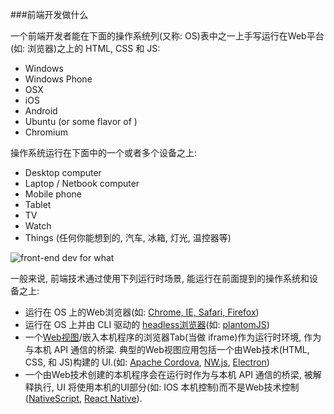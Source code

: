 ###前端开发做什么

一个前端开发者能在下面的操作系统列(又称: OS)表中之一上手写运行在Web平台(如: 浏览器)之上的 HTML, CSS 和 JS:

* Windows
* Windows Phone
* OSX
* iOS
* Android
* Ubuntu (or some flavor of )
* Chromium

操作系统运行在下面中的一个或者多个设备之上:

* Desktop computer
* Laptop / Netbook computer
* Mobile phone
* Tablet
* TV
* Watch
* Things (任何你能想到的, 汽车, 冰箱, 灯光, 温控器等)

![front-end dev for what](https://raw.githubusercontent.com/dwqs/fedHandlebook/master/images/fd-devs-for.jpeg)

一般来说, 前端技术通过使用下列运行时场景, 能运行在前面提到的操作系统和设备之上:

* 运行在 OS 上的Web浏览器(如: [Chrome, IE, Safari, Firefox](http://outdatedbrowser.com/en))
* 运行在 OS 上并由 CLI 驱动的 [headless浏览器](https://en.wikipedia.org/wiki/Headless_browser)(如: [plantomJS](http://phantomjs.org/))
* 一个[Web视图](http://wiki.awesomium.com/general-use/introduction-to-web-views.html)/嵌入本机程序的浏览器Tab(当做 iframe)作为运行时环境, 作为与本机 API 通信的桥梁. 典型的Web视图应用包括一个由Web技术(HTML, CSS, 和 JS)构建的 UI.(如: [Apache Cordova](https://cordova.apache.org/), [NW.js](http://nwjs.io/), [Electron](http://electron.atom.io/))
* 一个由Web技术创建的本机程序会在运行时作为与本机 API 通信的桥梁, 被解释执行, UI 将使用本机的UI部分(如: IOS 本机控制)而不是Web技术控制([NativeScript](https://www.nativescript.org/), [React Native](https://facebook.github.io/react-native/)). 
